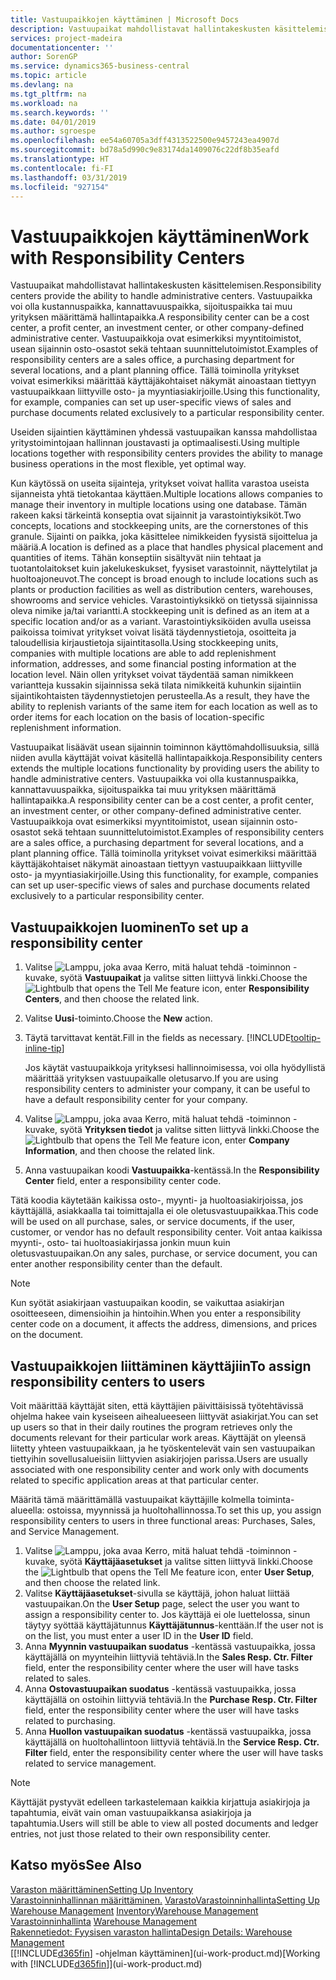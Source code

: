 ```yaml
---
title: Vastuupaikkojen käyttäminen | Microsoft Docs
description: Vastuupaikat mahdollistavat hallintakeskusten käsittelemisen. Vastuupaikka voi olla kustannuspaikka, kannattavuuspaikka, sijoituspaikka tai muu yrityksen määrittämä hallintapaikka.
services: project-madeira
documentationcenter: ''
author: SorenGP
ms.service: dynamics365-business-central
ms.topic: article
ms.devlang: na
ms.tgt_pltfrm: na
ms.workload: na
ms.search.keywords: ''
ms.date: 04/01/2019
ms.author: sgroespe
ms.openlocfilehash: ee54a60705a3dff4313522500e9457243ea4907d
ms.sourcegitcommit: bd78a5d990c9e83174da1409076c22df8b35eafd
ms.translationtype: HT
ms.contentlocale: fi-FI
ms.lasthandoff: 03/31/2019
ms.locfileid: "927154"
---
```

# <a name="work-with-responsibility-centers"></a><span data-ttu-id="4030a-104">Vastuupaikkojen käyttäminen</span><span class="sxs-lookup"><span data-stu-id="4030a-104">Work with Responsibility Centers</span></span>
<span data-ttu-id="4030a-105">Vastuupaikat mahdollistavat hallintakeskusten käsittelemisen.</span><span class="sxs-lookup"><span data-stu-id="4030a-105">Responsibility centers provide the ability to handle administrative centers.</span></span> <span data-ttu-id="4030a-106">Vastuupaikka voi olla kustannuspaikka, kannattavuuspaikka, sijoituspaikka tai muu yrityksen määrittämä hallintapaikka.</span><span class="sxs-lookup"><span data-stu-id="4030a-106">A responsibility center can be a cost center, a profit center, an investment center, or other company-defined administrative center.</span></span> <span data-ttu-id="4030a-107">Vastuupaikkoja ovat esimerkiksi myyntitoimistot, usean sijainnin osto-osastot sekä tehtaan suunnittelutoimistot.</span><span class="sxs-lookup"><span data-stu-id="4030a-107">Examples of responsibility centers are a sales office, a purchasing department for several locations, and a plant planning office.</span></span> <span data-ttu-id="4030a-108">Tällä toiminolla yritykset voivat esimerkiksi määrittää käyttäjäkohtaiset näkymät ainoastaan tiettyyn vastuupaikkaan liittyville osto- ja myyntiasiakirjoille.</span><span class="sxs-lookup"><span data-stu-id="4030a-108">Using this functionality, for example, companies can set up user-specific views of sales and purchase documents related exclusively to a particular responsibility center.</span></span>  

<span data-ttu-id="4030a-109">Useiden sijaintien käyttäminen yhdessä vastuupaikan kanssa mahdollistaa yritystoimintojaan hallinnan joustavasti ja optimaalisesti.</span><span class="sxs-lookup"><span data-stu-id="4030a-109">Using multiple locations together with responsibility centers provides the ability to manage business operations in the most flexible, yet optimal way.</span></span>

<span data-ttu-id="4030a-110">Kun käytössä on useita sijainteja, yritykset voivat hallita varastoa useista sijanneista yhtä tietokantaa käyttäen.</span><span class="sxs-lookup"><span data-stu-id="4030a-110">Multiple locations allows companies to manage their inventory in multiple locations using one database.</span></span> <span data-ttu-id="4030a-111">Tämän rakeen kaksi tärkeintä konseptia ovat sijainnit ja varastointiyksiköt.</span><span class="sxs-lookup"><span data-stu-id="4030a-111">Two concepts, locations and stockkeeping units, are the cornerstones of this granule.</span></span> <span data-ttu-id="4030a-112">Sijainti on paikka, joka käsittelee nimikkeiden fyysistä sijoittelua ja määriä.</span><span class="sxs-lookup"><span data-stu-id="4030a-112">A location is defined as a place that handles physical placement and quantities of items.</span></span> <span data-ttu-id="4030a-113">Tähän konseptiin sisältyvät niin tehtaat ja tuotantolaitokset kuin jakelukeskukset, fyysiset varastoinnit, näyttelytilat ja huoltoajoneuvot.</span><span class="sxs-lookup"><span data-stu-id="4030a-113">The concept is broad enough to include locations such as plants or production facilities as well as distribution centers, warehouses, showrooms and service vehicles.</span></span> <span data-ttu-id="4030a-114">Varastointiyksikkö on tietyssä sijainnissa oleva nimike ja/tai variantti.</span><span class="sxs-lookup"><span data-stu-id="4030a-114">A stockkeeping unit is defined as an item at a specific location and/or as a variant.</span></span> <span data-ttu-id="4030a-115">Varastointiyksiköiden avulla useissa paikoissa toimivat yritykset voivat lisätä täydennystietoja, osoitteita ja taloudellisia kirjaustietoja sijaintitasolla.</span><span class="sxs-lookup"><span data-stu-id="4030a-115">Using stockkeeping units, companies with multiple locations are able to add replenishment information, addresses, and some financial posting information at the location level.</span></span> <span data-ttu-id="4030a-116">Näin ollen yritykset voivat täydentää saman nimikkeen variantteja kussakin sijainnissa sekä tilata nimikkeitä kuhunkin sijaintiin sijaintikohtaisten täydennystietojen perusteella.</span><span class="sxs-lookup"><span data-stu-id="4030a-116">As a result, they have the ability to replenish variants of the same item for each location as well as to order items for each location on the basis of location-specific replenishment information.</span></span>  

<span data-ttu-id="4030a-117">Vastuupaikat lisäävät usean sijainnin toiminnon käyttömahdollisuuksia, sillä niiden avulla käyttäjät voivat käsitellä hallintapaikkoja.</span><span class="sxs-lookup"><span data-stu-id="4030a-117">Responsibility centers extends the multiple locations functionality by providing users the ability to handle administrative centers.</span></span> <span data-ttu-id="4030a-118">Vastuupaikka voi olla kustannuspaikka, kannattavuuspaikka, sijoituspaikka tai muu yrityksen määrittämä hallintapaikka.</span><span class="sxs-lookup"><span data-stu-id="4030a-118">A responsibility center can be a cost center, a profit center, an investment center, or other company-defined administrative center.</span></span> <span data-ttu-id="4030a-119">Vastuupaikkoja ovat esimerkiksi myyntitoimistot, usean sijainnin osto-osastot sekä tehtaan suunnittelutoimistot.</span><span class="sxs-lookup"><span data-stu-id="4030a-119">Examples of responsibility centers are a sales office, a purchasing department for several locations, and a plant planning office.</span></span> <span data-ttu-id="4030a-120">Tällä toiminolla yritykset voivat esimerkiksi määrittää käyttäjäkohtaiset näkymät ainoastaan tiettyyn vastuupaikkaan liittyville osto- ja myyntiasiakirjoille.</span><span class="sxs-lookup"><span data-stu-id="4030a-120">Using this functionality, for example, companies can set up user-specific views of sales and purchase documents related exclusively to a particular responsibility center.</span></span>

## <a name="to-set-up-a-responsibility-center"></a><span data-ttu-id="4030a-121">Vastuupaikkojen luominen</span><span class="sxs-lookup"><span data-stu-id="4030a-121">To set up a responsibility center</span></span>  
1.  <span data-ttu-id="4030a-122">Valitse ![Lamppu, joka avaa Kerro, mitä haluat tehdä -toiminnon](media/ui-search/search_small.png "Kerro, mitä haluat tehdä") -kuvake, syötä **Vastuupaikat** ja valitse sitten liittyvä linkki.</span><span class="sxs-lookup"><span data-stu-id="4030a-122">Choose the ![Lightbulb that opens the Tell Me feature](media/ui-search/search_small.png "Tell me what you want to do") icon, enter **Responsibility Centers**, and then choose the related link.</span></span>  
2.  <span data-ttu-id="4030a-123">Valitse **Uusi**-toiminto.</span><span class="sxs-lookup"><span data-stu-id="4030a-123">Choose the **New** action.</span></span>  
3.  <span data-ttu-id="4030a-124">Täytä tarvittavat kentät.</span><span class="sxs-lookup"><span data-stu-id="4030a-124">Fill in the fields as necessary.</span></span> [!INCLUDE[tooltip-inline-tip](includes/tooltip-inline-tip_md.md)]  

    <span data-ttu-id="4030a-125">Jos käytät vastuupaikkoja yrityksesi hallinnoimisessa, voi olla hyödyllistä määrittää yrityksen vastuupaikalle oletusarvo.</span><span class="sxs-lookup"><span data-stu-id="4030a-125">If you are using responsibility centers to administer your company, it can be useful to have a default responsibility center for your company.</span></span>
4. <span data-ttu-id="4030a-126">Valitse ![Lamppu, joka avaa Kerro, mitä haluat tehdä -toiminnon](media/ui-search/search_small.png "Kerro, mitä haluat tehdä") -kuvake, syötä **Yrityksen tiedot** ja valitse sitten liittyvä linkki.</span><span class="sxs-lookup"><span data-stu-id="4030a-126">Choose the ![Lightbulb that opens the Tell Me feature](media/ui-search/search_small.png "Tell me what you want to do") icon, enter **Company Information**, and then choose the related link.</span></span>
5. <span data-ttu-id="4030a-127">Anna vastuupaikan koodi **Vastuupaikka**-kentässä.</span><span class="sxs-lookup"><span data-stu-id="4030a-127">In the **Responsibility Center** field, enter a responsibility center code.</span></span>

<span data-ttu-id="4030a-128">Tätä koodia käytetään kaikissa osto-, myynti- ja huoltoasiakirjoissa, jos käyttäjällä, asiakkaalla tai toimittajalla ei ole oletusvastuupaikkaa.</span><span class="sxs-lookup"><span data-stu-id="4030a-128">This code will be used on all purchase, sales, or service documents, if the user, customer, or vendor has no default responsibility center.</span></span> <span data-ttu-id="4030a-129">Voit antaa kaikissa myynti-, osto- tai huoltoasiakirjassa jonkin muun kuin oletusvastuupaikan.</span><span class="sxs-lookup"><span data-stu-id="4030a-129">On any sales, purchase, or service document, you can enter another responsibility center than the default.</span></span>

> [!NOTE]  
>  <span data-ttu-id="4030a-130">Kun syötät asiakirjaan vastuupaikan koodin, se vaikuttaa asiakirjan osoitteeseen, dimensioihin ja hintoihin.</span><span class="sxs-lookup"><span data-stu-id="4030a-130">When you enter a responsibility center code on a document, it affects the address, dimensions, and prices on the document.</span></span>  

## <a name="to-assign-responsibility-centers-to-users"></a><span data-ttu-id="4030a-131">Vastuupaikkojen liittäminen käyttäjiin</span><span class="sxs-lookup"><span data-stu-id="4030a-131">To assign responsibility centers to users</span></span>  
<span data-ttu-id="4030a-132">Voit määrittää käyttäjät siten, että käyttäjien päivittäisissä työtehtävissä ohjelma hakee vain kyseiseen aihealueeseen liittyvät asiakirjat.</span><span class="sxs-lookup"><span data-stu-id="4030a-132">You can set up users so that in their daily routines the program retrieves only the documents relevant for their particular work areas.</span></span> <span data-ttu-id="4030a-133">Käyttäjät on yleensä liitetty yhteen vastuupaikkaan, ja he työskentelevät vain sen vastuupaikan tiettyihin sovellusalueisiin liittyvien asiakirjojen parissa.</span><span class="sxs-lookup"><span data-stu-id="4030a-133">Users are usually associated with one responsibility center and work only with documents related to specific application areas at that particular center.</span></span>  

<span data-ttu-id="4030a-134">Määritä tämä määrittämällä vastuupaikat käyttäjille kolmella toiminta-alueella: ostoissa, myynnissä ja huoltohallinnossa.</span><span class="sxs-lookup"><span data-stu-id="4030a-134">To set this up, you assign responsibility centers to users in three functional areas: Purchases, Sales, and Service Management.</span></span>  

1.  <span data-ttu-id="4030a-135">Valitse ![Lamppu, joka avaa Kerro, mitä haluat tehdä -toiminnon](media/ui-search/search_small.png "Kerro, mitä haluat tehdä") -kuvake, syötä **Käyttäjäasetukset** ja valitse sitten liittyvä linkki.</span><span class="sxs-lookup"><span data-stu-id="4030a-135">Choose the ![Lightbulb that opens the Tell Me feature](media/ui-search/search_small.png "Tell me what you want to do") icon, enter **User Setup**, and then choose the related link.</span></span>  
2.  <span data-ttu-id="4030a-136">Valitse **Käyttäjäasetukset**-sivulla se käyttäjä, johon haluat liittää vastuupaikan.</span><span class="sxs-lookup"><span data-stu-id="4030a-136">On the **User Setup** page, select the user you want to assign a responsibility center to.</span></span> <span data-ttu-id="4030a-137">Jos käyttäjä ei ole luettelossa, sinun täytyy syöttää käyttäjätunnus **Käyttäjätunnus**-kenttään.</span><span class="sxs-lookup"><span data-stu-id="4030a-137">If the user not is on the list, you must enter a user ID in the **User ID** field.</span></span>  
3.  <span data-ttu-id="4030a-138">Anna **Myynnin vastuupaikan suodatus** -kentässä vastuupaikka, jossa käyttäjällä on myynteihin liittyviä tehtäviä.</span><span class="sxs-lookup"><span data-stu-id="4030a-138">In the **Sales Resp. Ctr. Filter** field, enter the responsibility center where the user will have tasks related to sales.</span></span>  
4.  <span data-ttu-id="4030a-139">Anna **Ostovastuupaikan suodatus** -kentässä vastuupaikka, jossa käyttäjällä on ostoihin liittyviä tehtäviä.</span><span class="sxs-lookup"><span data-stu-id="4030a-139">In the **Purchase Resp. Ctr. Filter** field, enter the responsibility center where the user will have tasks related to purchasing.</span></span>  
5.  <span data-ttu-id="4030a-140">Anna **Huollon vastuupaikan suodatus** -kentässä vastuupaikka, jossa käyttäjällä on huoltohallintoon liittyviä tehtäviä.</span><span class="sxs-lookup"><span data-stu-id="4030a-140">In the **Service Resp. Ctr. Filter** field, enter the responsibility center where the user will have tasks related to service management.</span></span>  

> [!NOTE]  
>  <span data-ttu-id="4030a-141">Käyttäjät pystyvät edelleen tarkastelemaan kaikkia kirjattuja asiakirjoja ja tapahtumia, eivät vain oman vastuupaikkansa asiakirjoja ja tapahtumia.</span><span class="sxs-lookup"><span data-stu-id="4030a-141">Users will still be able to view all posted documents and ledger entries, not just those related to their own responsibility center.</span></span>

## <a name="see-also"></a><span data-ttu-id="4030a-142">Katso myös</span><span class="sxs-lookup"><span data-stu-id="4030a-142">See Also</span></span>  
[<span data-ttu-id="4030a-143">Varaston määrittäminen</span><span class="sxs-lookup"><span data-stu-id="4030a-143">Setting Up Inventory</span></span>](inventory-setup-inventory.md)  
<span data-ttu-id="4030a-144">[Varastoinninhallinnan määrittäminen.](warehouse-setup-warehouse.md)
[Varasto](inventory-manage-inventory.md)[Varastoinninhallinta](warehouse-manage-warehouse.md)</span><span class="sxs-lookup"><span data-stu-id="4030a-144">[Setting Up Warehouse Management](warehouse-setup-warehouse.md)
[Inventory](inventory-manage-inventory.md)[Warehouse Management](warehouse-manage-warehouse.md)</span></span>  
<span data-ttu-id="4030a-145">[Varastoinninhallinta](warehouse-manage-warehouse.md)  </span><span class="sxs-lookup"><span data-stu-id="4030a-145">[Warehouse Management](warehouse-manage-warehouse.md)  </span></span>  
[<span data-ttu-id="4030a-146">Rakennetiedot: Fyysisen varaston hallinta</span><span class="sxs-lookup"><span data-stu-id="4030a-146">Design Details: Warehouse Management</span></span>](design-details-warehouse-management.md)  
<span data-ttu-id="4030a-147">[[!INCLUDE[d365fin](includes/d365fin_md.md)] -ohjelman käyttäminen](ui-work-product.md)</span><span class="sxs-lookup"><span data-stu-id="4030a-147">[Working with [!INCLUDE[d365fin](includes/d365fin_md.md)]](ui-work-product.md)</span></span>
